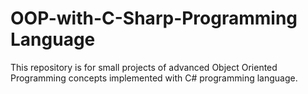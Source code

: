 # OOP-with-C-Sharp-Programming Language
This repository is for small projects of advanced Object Oriented Programming concepts implemented with C# programming language. 
